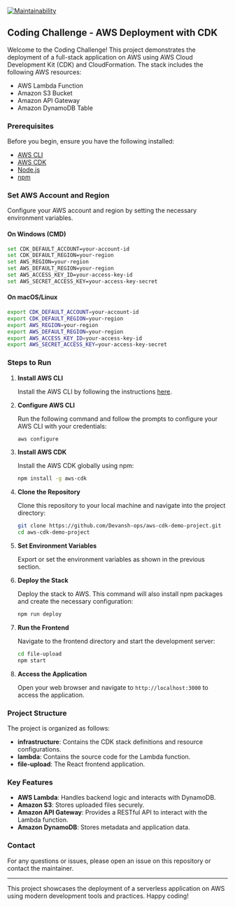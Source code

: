 [![Maintainability](https://api.codeclimate.com/v1/badges/be5732abab3993a31e90/maintainability)](https://codeclimate.com/github/Devansh-ops/aws-cdk-demo-project/maintainability)

## Coding Challenge - AWS Deployment with CDK

Welcome to the  Coding Challenge! This project demonstrates the deployment of a full-stack application on AWS using AWS Cloud Development Kit (CDK) and CloudFormation. The stack includes the following AWS resources:

- AWS Lambda Function
- Amazon S3 Bucket
- Amazon API Gateway
- Amazon DynamoDB Table

### Prerequisites

Before you begin, ensure you have the following installed:

- [AWS CLI](https://aws.amazon.com/cli/)
- [AWS CDK](https://aws.amazon.com/cdk/)
- [Node.js](https://nodejs.org/)
- [npm](https://www.npmjs.com/)

### Set AWS Account and Region

Configure your AWS account and region by setting the necessary environment variables.

#### On Windows (CMD)

```bash
set CDK_DEFAULT_ACCOUNT=your-account-id
set CDK_DEFAULT_REGION=your-region
set AWS_REGION=your-region
set AWS_DEFAULT_REGION=your-region
set AWS_ACCESS_KEY_ID=your-access-key-id
set AWS_SECRET_ACCESS_KEY=your-access-key-secret
```

#### On macOS/Linux

```bash
export CDK_DEFAULT_ACCOUNT=your-account-id
export CDK_DEFAULT_REGION=your-region
export AWS_REGION=your-region
export AWS_DEFAULT_REGION=your-region
export AWS_ACCESS_KEY_ID=your-access-key-id
export AWS_SECRET_ACCESS_KEY=your-access-key-secret
```

### Steps to Run

1. **Install AWS CLI**

   Install the AWS CLI by following the instructions [here](https://docs.aws.amazon.com/cli/latest/userguide/getting-started-install.html).

2. **Configure AWS CLI**

   Run the following command and follow the prompts to configure your AWS CLI with your credentials:

   ```bash
   aws configure
   ```

3. **Install AWS CDK**

   Install the AWS CDK globally using npm:

   ```bash
   npm install -g aws-cdk
   ```

4. **Clone the Repository**

   Clone this repository to your local machine and navigate into the project directory:

   ```bash
   git clone https://github.com/Devansh-ops/aws-cdk-demo-project.git
   cd aws-cdk-demo-project
   ```

5. **Set Environment Variables**

   Export or set the environment variables as shown in the previous section.

6. **Deploy the Stack**

   Deploy the stack to AWS. This command will also install npm packages and create the necessary configuration:

   ```bash
   npm run deploy
   ```

7. **Run the Frontend**

   Navigate to the frontend directory and start the development server:

   ```bash
   cd file-upload
   npm start
   ```

8. **Access the Application**

   Open your web browser and navigate to `http://localhost:3000` to access the application.

### Project Structure

The project is organized as follows:

- **infrastructure**: Contains the CDK stack definitions and resource configurations.
- **lambda**: Contains the source code for the Lambda function.
- **file-upload**: The React frontend application.

### Key Features

- **AWS Lambda**: Handles backend logic and interacts with DynamoDB.
- **Amazon S3**: Stores uploaded files securely.
- **Amazon API Gateway**: Provides a RESTful API to interact with the Lambda function.
- **Amazon DynamoDB**: Stores metadata and application data.


### Contact

For any questions or issues, please open an issue on this repository or contact the maintainer.

---

This project showcases the deployment of a serverless application on AWS using modern development tools and practices. Happy coding!
